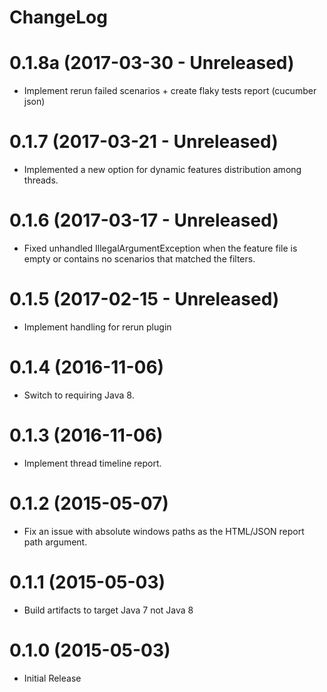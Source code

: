 ChangeLog
=====================

0.1.8a (2017-03-30 - Unreleased)
=====================
* Implement rerun failed scenarios + create flaky tests report (cucumber json)

0.1.7 (2017-03-21 - Unreleased)
=====================
* Implemented a new option for dynamic features distribution among threads.

0.1.6 (2017-03-17 - Unreleased)
=====================
* Fixed unhandled IllegalArgumentException when the feature file is empty or contains no scenarios that matched the filters.

0.1.5 (2017-02-15 - Unreleased)
=====================
* Implement handling for rerun plugin

0.1.4 (2016-11-06)
=====================
* Switch to requiring Java 8.

0.1.3 (2016-11-06)
=====================
* Implement thread timeline report.

0.1.2 (2015-05-07)
=====================
* Fix an issue with absolute windows paths as the HTML/JSON report path argument.

0.1.1 (2015-05-03)
=====================
* Build artifacts to target Java 7 not Java 8

0.1.0 (2015-05-03)
=====================
* Initial Release
